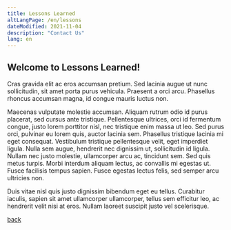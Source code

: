 ```yaml
---
title: Lessons Learned
altLangPage: /en/lessons
dateModified: 2021-11-04
description: "Contact Us"
lang: en
---
```


## Welcome to Lessons Learned!

Cras gravida elit ac eros accumsan pretium. Sed lacinia augue ut nunc sollicitudin, sit amet porta purus vehicula. Praesent a orci arcu. Phasellus rhoncus accumsan magna, id congue mauris luctus non.

Maecenas vulputate molestie accumsan. Aliquam rutrum odio id purus placerat, sed cursus ante tristique. Pellentesque ultrices, orci id fermentum congue, justo lorem porttitor nisl, nec tristique enim massa ut leo. Sed purus orci, pulvinar eu lorem quis, auctor lacinia sem. Phasellus tristique lacinia mi eget consequat. Vestibulum tristique pellentesque velit, eget imperdiet ligula. Nulla sem augue, hendrerit nec dignissim ut, sollicitudin id ligula. Nullam nec justo molestie, ullamcorper arcu ac, tincidunt sem. Sed quis metus turpis. Morbi interdum aliquam lectus, ac convallis mi egestas ut. Fusce facilisis tempus sapien. Fusce egestas lectus felis, sed semper arcu ultricies non.

Duis vitae nisl quis justo dignissim bibendum eget eu tellus. Curabitur iaculis, sapien sit amet ullamcorper ullamcorper, tellus sem efficitur leo, ac hendrerit velit nisi at eros. Nullam laoreet suscipit justo vel scelerisque. 

[back](./)
